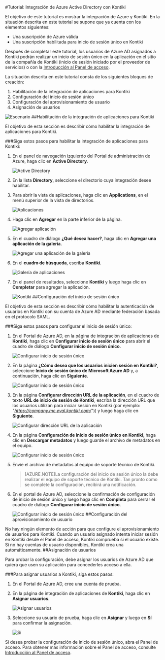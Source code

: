 <properties 
    pageTitle="Tutorial: Integración de Azure Active Directory con Kontiki | Microsoft Azure" 
    description="Aprenda a usar Kontiki con Azure Active Directory para habilitar el inicio de sesión único, el aprovisionamiento automatizado, etc." 
    services="active-directory" 
    authors="jeevansd"  
    documentationCenter="na" 
    manager="stevenpo"/>
<tags 
    ms.service="active-directory" 
    ms.devlang="na" 
    ms.topic="article" 
    ms.tgt_pltfrm="na" 
    ms.workload="identity" 
    ms.date="01/14/2016" 
    ms.author="jeedes" />

#Tutorial: Integración de Azure Active Directory con Kontiki
  
El objetivo de este tutorial es mostrar la integración de Azure y Kontiki. En la situación descrita en este tutorial se supone que ya cuenta con los elementos siguientes:

-   Una suscripción de Azure válida
-   Una suscripción habilitada para inicio de sesión único en Kontiki
  
Después de completar este tutorial, los usuarios de Azure AD asignados a Kontiki podrán realizar un inicio de sesión único en la aplicación en el sitio de la compañía de Kontiki (inicio de sesión iniciado por el proveedor de servicios) o con la [Introducción al Panel de acceso](active-directory-saas-access-panel-introduction.md).
  
La situación descrita en este tutorial consta de los siguientes bloques de creación:

1.  Habilitación de la integración de aplicaciones para Kontiki
2.  Configuración del inicio de sesión único
3.  Configuración del aprovisionamiento de usuario
4.  Asignación de usuarios

![Escenario](./media/active-directory-saas-kontiki-tutorial/IC790235.png "Escenario")
##Habilitación de la integración de aplicaciones para Kontiki
  
El objetivo de esta sección es describir cómo habilitar la integración de aplicaciones para Kontiki.

###Siga estos pasos para habilitar la integración de aplicaciones para Kontiki:

1.  En el panel de navegación izquierdo del Portal de administración de Azure, haga clic en **Active Directory**.

    ![Active Directory](./media/active-directory-saas-kontiki-tutorial/IC700993.png "Active Directory")

2.  En la lista **Directory**, seleccione el directorio cuya integración desee habilitar.

3.  Para abrir la vista de aplicaciones, haga clic en **Applications**, en el menú superior de la vista de directorios.

    ![Aplicaciones](./media/active-directory-saas-kontiki-tutorial/IC700994.png "Aplicaciones")

4.  Haga clic en **Agregar** en la parte inferior de la página.

    ![Agregar aplicación](./media/active-directory-saas-kontiki-tutorial/IC749321.png "Agregar aplicación")

5.  En el cuadro de diálogo **¿Qué desea hacer?**, haga clic en **Agregar una aplicación de la galería**.

    ![Agregar una aplicación de la galería](./media/active-directory-saas-kontiki-tutorial/IC749322.png "Agregar una aplicación de la galería")

6.  En el **cuadro de búsqueda**, escriba **Kontiki**.

    ![Galería de aplicaciones](./media/active-directory-saas-kontiki-tutorial/IC790236.png "Galería de aplicaciones")

7.  En el panel de resultados, seleccione **Kontiki** y luego haga clic en **Completar** para agregar la aplicación.

    ![Kontiki](./media/active-directory-saas-kontiki-tutorial/IC790237.png "Kontiki")
##Configuración del inicio de sesión único
  
El objetivo de esta sección es describir cómo habilitar la autenticación de usuarios en Kontiki con su cuenta de Azure AD mediante federación basada en el protocolo SAML.

###Siga estos pasos para configurar el inicio de sesión único:

1.  En el Portal de Azure AD, en la página de integración de aplicaciones de **Kontiki**, haga clic en **Configurar inicio de sesión único** para abrir el cuadro de diálogo **Configurar inicio de sesión único**.

    ![Configurar inicio de sesión único](./media/active-directory-saas-kontiki-tutorial/IC790238.png "Configurar inicio de sesión único")

2.  En la página **¿Cómo desea que los usuarios inicien sesión en Kontiki?**, seleccione **Inicio de sesión único de Microsoft Azure AD** y, a continuación, haga clic en **Siguiente**.

    ![Configurar inicio de sesión único](./media/active-directory-saas-kontiki-tutorial/IC790239.png "Configurar inicio de sesión único")

3.  En la página **Configurar dirección URL de la aplicación**, en el cuadro de texto **URL de inicio de sesión de Kontiki**, escriba la dirección URL que los usuarios utilizan para iniciar sesión en Kontiki (por ejemplo: "*https://company.mc.eval.kontiki.com/*")) y luego haga clic en **Siguiente**.

    ![Configurar dirección URL de la aplicación](./media/active-directory-saas-kontiki-tutorial/IC790240.png "Configurar dirección URL de la aplicación")

4.  En la página **Configuración de inicio de sesión único en Kontiki**, haga clic en **Descargar metadatos** y luego guarde el archivo de metadatos en el equipo.

    ![Configurar inicio de sesión único](./media/active-directory-saas-kontiki-tutorial/IC790241.png "Configurar inicio de sesión único")

5.  Envíe el archivo de metadatos al equipo de soporte técnico de Kontiki.

    >[AZURE.NOTE]La configuración del inicio de sesión único la debe realizar el equipo de soporte técnico de Kontiki. Tan pronto como se complete la configuración, recibirá una notificación.

6.  En el portal de Azure AD, seleccione la confirmación de configuración de inicio de sesión único y luego haga clic en **Completa** para cerrar el cuadro de diálogo **Configurar inicio de sesión único**.

    ![Configurar inicio de sesión único](./media/active-directory-saas-kontiki-tutorial/IC790242.png "Configurar inicio de sesión único")
##Configuración del aprovisionamiento de usuario
  
No hay ningún elemento de acción para que configure el aprovisionamiento de usuarios para Kontiki. Cuando un usuario asignado intenta iniciar sesión en Kontiki desde el Panel de acceso, Kontiki comprueba si el usuario existe. Si no hay cuentas de usuario disponibles, Kontiki crea una automáticamente.
##Asignación de usuarios
  
Para probar la configuración, debe asignar los usuarios de Azure AD que quiera que usen su aplicación para concederles acceso a ella.

###Para asignar usuarios a Kontiki, siga estos pasos:

1.  En el Portal de Azure AD, cree una cuenta de prueba.

2.  En la página de integración de aplicaciones de **Kontiki**, haga clic en **Asignar usuarios**.

    ![Asignar usuarios](./media/active-directory-saas-kontiki-tutorial/IC790243.png "Asignar usuarios")

3.  Seleccione su usuario de prueba, haga clic en **Asignar** y luego en **Sí** para confirmar la asignación.

    ![Sí](./media/active-directory-saas-kontiki-tutorial/IC767830.png "Sí")
  
Si desea probar la configuración de inicio de sesión único, abra el Panel de acceso. Para obtener más información sobre el Panel de acceso, consulte [Introducción al Panel de acceso](active-directory-saas-access-panel-introduction.md).

<!---HONumber=AcomDC_0121_2016-->